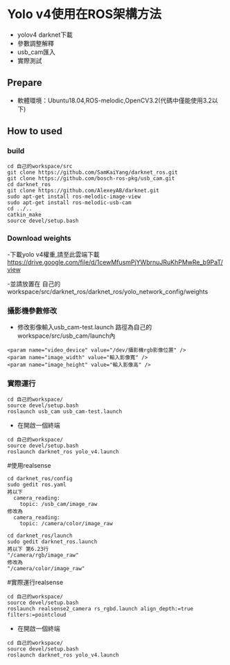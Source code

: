 # Yolo v4使用在ROS架構方法

- yolov4 darknet下載
- 參數調整解釋
- usb_cam匯入
- 實際測試

## Prepare
- 軟體環境：Ubuntu18.04,ROS-melodic,OpenCV3.2(代碼中僅能使用3.2以下)

## How to used
### build
```
cd 自己的workspace/src
git clone https://github.com/SamKaiYang/darknet_ros.git
git clone https://github.com/bosch-ros-pkg/usb_cam.git
cd darknet_ros
git clone https://github.com/AlexeyAB/darknet.git
sudo apt-get install ros-melodic-image-view
sudo apt-get install ros-melodic-usb-cam
cd ../..
catkin_make
source devel/setup.bash
```
### Download weights
-下載yolo v4權重,請至此雲端下載
https://drive.google.com/file/d/1cewMfusmPjYWbrnuJRuKhPMwRe_b9PaT/view

-並請放置在
自己的workspace/src/darknet_ros/darknet_ros/yolo_network_config/weights

### 攝影機參數修改
- 修改影像輸入usb_cam-test.launch
路徑為自己的workspace/src/usb_cam/launch內
```
<param name="video_device" value="/dev/攝影機rgb影像位置" />
<param name="image_width" value="輸入影像寬" />
<param name="image_height" value="輸入影像高" />
```
### 實際運行
```
cd 自己的workspace/
source devel/setup.bash
roslaunch usb_cam usb_cam-test.launch
```

- 在開啟一個終端
```
cd 自己的workspace/
source devel/setup.bash
roslaunch darknet_ros yolo_v4.launch
```

#使用realsense 
```
cd darknet_ros/config
sudo gedit ros.yaml
將以下
  camera_reading:
    topic: /usb_cam/image_raw
修改為
  camera_reading:
    topic: /camera/color/image_raw

cd darknet_ros/launch
sudo gedit darknet_ros.launch
將以下 第6.23行
"/camera/rgb/image_raw"
修改為
"/camera/color/image_raw"
```

#實際運行realsense 
```
cd 自己的workspace/
source devel/setup.bash
roslaunch realsense2_camera rs_rgbd.launch align_depth:=true filters:=pointcloud 
```

- 在開啟一個終端
```
cd 自己的workspace/
source devel/setup.bash
roslaunch darknet_ros yolo_v4.launch
```
